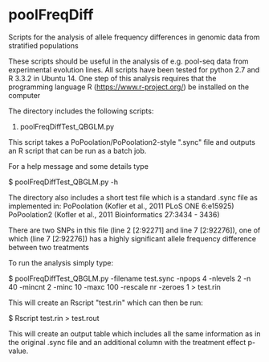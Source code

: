 # poolFreqDiff
Scripts for the analysis of allele frequency differences in genomic data from stratified populations

These scripts should be useful in the analysis of e.g. pool-seq data from experimental evolution lines.
All scripts have been tested for python 2.7 and R 3.3.2 in Ubuntu 14.
One step of this analysis requires that the programming language R (https://www.r-project.org/) be installed on the computer

The directory includes the following scripts:

1) poolFreqDiffTest_QBGLM.py

This script takes a PoPoolation/PoPoolation2-style ".sync" file and outputs an R script that can be run as a batch job.

For a help message and some details type

$ poolFreqDiffTest_QBGLM.py -h


The directory also includes a short test file which is a standard .sync file as implemented in: 
PoPoolation (Kofler et al., 2011 PLoS ONE 6:e15925)
PoPoolation2 (Kofler et al., 2011 Bioinformatics 27:3434 - 3436)

There are two SNPs in this file (line 2 [2:92271] and line 7 [2:92276]), one of which (line 7 [2:92276]) has a highly significant 
allele frequency difference between two treatments

To run the analysis simply type:

$ poolFreqDiffTest_QBGLM.py -filename test.sync -npops 4 -nlevels 2 -n 40 -mincnt 2 -minc 10 -maxc 100 -rescale nr -zeroes 1 > test.rin

This will create an Rscript "test.rin" which can then be run:

$ Rscript test.rin > test.rout

This will create an output table which includes all the same information as in the original .sync file and an additional column
with the treatment effect p-value.

